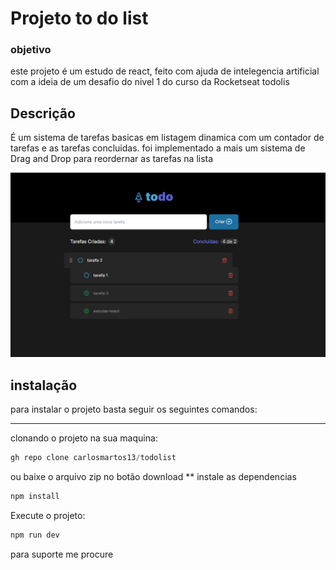 # Projeto to do list #

### objetivo ###
este projeto é um estudo de react, feito com ajuda de intelegencia artificial com a ideia de um desafio do nivel 1 do curso da Rocketseat todolis

## Descrição ###
É um sistema de tarefas basicas em listagem dinamica com um contador de tarefas e as tarefas concluidas. foi implementado a mais um sistema de Drag and Drop para reordernar as tarefas na lista

<img src="./screen1.png">

## instalação ###

para instalar o projeto basta seguir os seguintes comandos:
***
clonando o projeto na sua maquina:
```js
gh repo clone carlosmartos13/todolist
``` 
ou
baixe o arquivo zip no botão download
**
instale as dependencias
```js
npm install
```

Execute o projeto:

```js
npm run dev
```

para suporte me procure